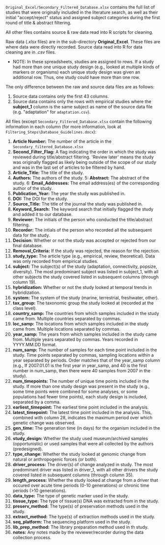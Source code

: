 `Original_Excel/Secondary_Filtered_Database.xlsx` contains the full list of studies that were originally included in the literature search, as well as their initial "accept/reject" status and assigned subject categories during the first round of title & abstract filtering.

All other files contains source & raw data read into R scripts for cleaning.


Raw data (*.xlsx* files) are in the sub-directory **Original_Excel**. These files are where data were directly recorded. Source data read into R for data cleaning are in *.csv* files.
  * NOTE: In these spreadsheets, studies are assigned to rows. If a study had more than one unique study design (e.g., looked at multiple kinds of markers or organisms) each unique study design was given an additional row. Thus, one study could have more than one row.

The only difference between the raw and source data files are as follows:
1. Source data contains only the first 43 columns.
2. Source data contains only the rows with empirical studies where the **subject_1** column is the same subject as name of the source data file (e.g. "adaptation" for `adaptation.csv`).


All files (except `Secondary_Filtered_Database.xlsx` contain the following information in each column (for more information, look at `Filtering_Steps\Database_Guidelines.docx`):
1. **Article Number:** The number of the article in the `Secondary_filtered_Database.xlsx`
2. **Second_Filter_Flag:** A flag indicating the order in which the study was reviewed during title/abstract filtering. 'Review later' means the study was originally flagged as likely being outside of the scope of our study and was in the last set of articles to be filtered by hand.
3. **Article_Title:** The title of the study.
4. **Authors:** The authors of the study.
5: **Abstract:** The abstract of the study.
6: **Email_Addresses:** The email address(es) of the corresponding author of the study.
7. **Publication_Year:** The year the study was published in.
8. **DOI:** The DOI for the study.
9. **Source_Title:** The title of the journal the study was published in.
10. **Keyword_Search:** The keyword search that initially flagged the study and added it to our database.
11. **Reviewer:** The initials of the person who conducted the title/abstract filtering.
12. **Recorder:** The intials of the person who recorded all the subsequent data for the study.
13. **Decision:** Whether or not the study was accepted or rejected from our final database.
14. **Removal_Criteria:** If the study was rejected, the reason for the rejection.
15. **study_type:** The article type (e.g., empirical, review, theoretical). Data was only recorded from empirical studies.
16. **subject:** The subject(s) of the study (adaptation, connectivity, popsize, diversity). The most predominant subject was listed in subject_1, with all other subjects the study covered listed in subsequent columns (through column 19).
20. **hybridization:** Whether or not the study looked at temporal trends in hybridization.
21. **system:** The system of the study (marine, terrestrial, freshwater, other).
22. **tax_group:** The taxonomic group the study looked at (recorded at the class level).
23. **country_samp:** The countries from which samples included in the study came from. Multiple countries separated by commas.
24. **loc_samp:** The locations from which samples included in the study came from. Multiple locations separated by commas.
25. **year_samp:** The years from which samples included in the study came from. Multiple years separated by commas. Years recorded in YYYY.MM.DD format.
26. **num_samp:** The number of samples for each time point included in the study. Time points separated by commas, sampling locations within a year separated by periods. Order matches that of the year_samp column (e.g., If 2007.01.01 is the first year in year_samp, and 40 is the first number in num_samp, then there were 40 samples from 2007 in the study).
27. **num_timepoints:** The number of unique time points included in the study. If more than one study design was present in the study (e.g., some time points were combined for some analyses, or some populations had fewer time points), each study design is included, separated by a comma.
28. **earliest_timepoint:** The earliest time point included in the analysis.
29. **latest_timepoint:** The latest time point included in the analysis. This, combined with column 28, indicates the maximum period over which genetic change was observed.
30. **gen_time:** The generation time (in days) for the organism included in the study.
31. **study_design:** Whether the study used museum/archived samples (opportunistic) or used samples that were all collected by the authors (predesigned).
32. **type_change:** Whether the study looked at genomic change from natural or anthropogenic forces (or both).
33. **driver_process:** The driver(s) of change analyzed in study. The most predominant driver was listed in driver_1, with all other drivers the study covered listed in subsequent columns (through column 35).
36. **length_process:** Whether the study looked at change from a driver that occured over acute time periods (0-10 generations) or chronic time periods (>10 generations).
37. **data_type:** The type of genetic marker used in the study.
38. **tissue_type:** The type of tissue(s) DNA was extracted from in the study.
39. **preserv_method:** The type(s) of preservation methods used in the study.
40. **extract_method:** The type(s) of extraction methods used in the study.
41. **seq_platform:** The sequencing platform used in the study.
42. **lib_prep_method:** The library preparation method used in th study.
43. **notes:** Any notes made by the reviewer/recorder during the data collection process.
